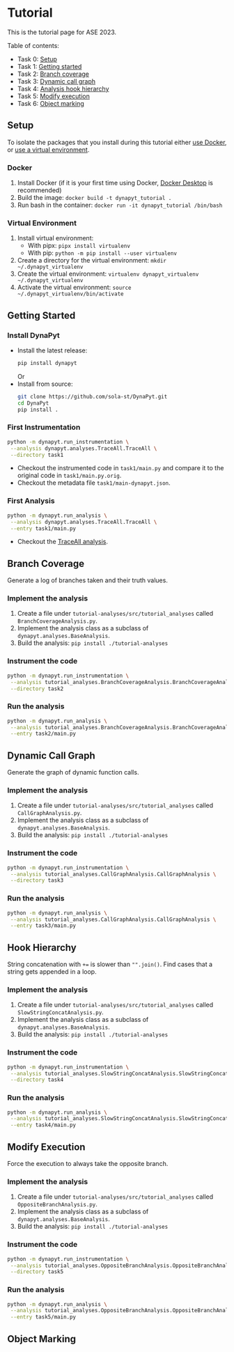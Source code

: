 # Tutorial
This is the tutorial page for ASE 2023.

Table of contents:
- Task 0: [Setup](#setup)
- Task 1: [Getting started](#getting-started)
- Task 2: [Branch coverage](#branch-coverage)
- Task 3: [Dynamic call graph](#dynamic-call-graph)
- Task 4: [Analysis hook hierarchy](#hook-hierarchy)
- Task 5: [Modify execution](#modify-execution)
- Task 6: [Object marking](#object-marking)

## Setup
To isolate the packages that you install during this tutorial either [use Docker](#docker), or [use a virtual environment](#virtual-environment).

### Docker
1. Install Docker (if it is your first time using Docker, [Docker Desktop](https://docs.docker.com/desktop/) is recommended)
2. Build the image: `docker build -t dynapyt_tutorial .`
3. Run bash in the container: `docker run -it dynapyt_tutorial /bin/bash`

### Virtual Environment
1. Install virtual environment: 
   - With pipx: `pipx install virtualenv`
   - With pip: `python -m pip install --user virtualenv`
2. Create a directory for the virtual environment: `mkdir ~/.dynapyt_virtualenv`
3. Create the virtual environment: `virtualenv dynapyt_virtualenv ~/.dynapyt_virtualenv`
4. Activate the virtual environment: `source ~/.dynapyt_virtualenv/bin/activate`

## Getting Started

### Install DynaPyt
- Install the latest release:
    ```bash
    pip install dynapyt
    ```
    Or
- Install from source: 
    ```bash
    git clone https://github.com/sola-st/DynaPyt.git
    cd DynaPyt
    pip install .
    ```


### First Instrumentation
```bash
python -m dynapyt.run_instrumentation \
 --analysis dynapyt.analyses.TraceAll.TraceAll \
 --directory task1
```
- Checkout the instrumented code in `task1/main.py` and compare it to the original code in `task1/main.py.orig`.
- Checkout the metadata file `task1/main-dynapyt.json`.

### First Analysis
```bash
python -m dynapyt.run_analysis \
 --analysis dynapyt.analyses.TraceAll.TraceAll \
 --entry task1/main.py
```
- Checkout the [TraceAll analysis](https://github.com/sola-st/DynaPyt/blob/main/src/dynapyt/analyses/TraceAll.py). 

## Branch Coverage
Generate a log of branches taken and their truth values.

### Implement the analysis
1. Create a file under `tutorial-analyses/src/tutorial_analyses` called `BranchCoverageAnalysis.py`.
2. Implement the analysis class as a subclass of `dynapyt.analyses.BaseAnalysis`.
3. Build the analysis: `pip install ./tutorial-analyses`

### Instrument the code
```bash
python -m dynapyt.run_instrumentation \
 --analysis tutorial_analyses.BranchCoverageAnalysis.BranchCoverageAnalysis \
 --directory task2
```

### Run the analysis
```bash
python -m dynapyt.run_analysis \
 --analysis tutorial_analyses.BranchCoverageAnalysis.BranchCoverageAnalysis \
 --entry task2/main.py
```

## Dynamic Call Graph
Generate the graph of dynamic function calls.

### Implement the analysis
1. Create a file under `tutorial-analyses/src/tutorial_analyses` called `CallGraphAnalysis.py`.
2. Implement the analysis class as a subclass of `dynapyt.analyses.BaseAnalysis`.
3. Build the analysis: `pip install ./tutorial-analyses`

### Instrument the code
```bash
python -m dynapyt.run_instrumentation \
 --analysis tutorial_analyses.CallGraphAnalysis.CallGraphAnalysis \
 --directory task3
```

### Run the analysis
```bash
python -m dynapyt.run_analysis \
 --analysis tutorial_analyses.CallGraphAnalysis.CallGraphAnalysis \
 --entry task3/main.py
```

## Hook Hierarchy
String concatenation with `+=` is slower than `"".join()`. Find cases that a string gets appended in a loop.

### Implement the analysis
1. Create a file under `tutorial-analyses/src/tutorial_analyses` called `SlowStringConcatAnalysis.py`.
2. Implement the analysis class as a subclass of `dynapyt.analyses.BaseAnalysis`.
3. Build the analysis: `pip install ./tutorial-analyses`

### Instrument the code
```bash
python -m dynapyt.run_instrumentation \
 --analysis tutorial_analyses.SlowStringConcatAnalysis.SlowStringConcatAnalysis \
 --directory task4
```

### Run the analysis
```bash
python -m dynapyt.run_analysis \
 --analysis tutorial_analyses.SlowStringConcatAnalysis.SlowStringConcatAnalysis \
 --entry task4/main.py
```

## Modify Execution
Force the execution to always take the opposite branch.

### Implement the analysis
1. Create a file under `tutorial-analyses/src/tutorial_analyses` called `OppositeBranchAnalysis.py`.
2. Implement the analysis class as a subclass of `dynapyt.analyses.BaseAnalysis`.
3. Build the analysis: `pip install ./tutorial-analyses`

### Instrument the code
```bash
python -m dynapyt.run_instrumentation \
 --analysis tutorial_analyses.OppositeBranchAnalysis.OppositeBranchAnalysis \
 --directory task5
```

### Run the analysis
```bash
python -m dynapyt.run_analysis \
 --analysis tutorial_analyses.OppositeBranchAnalysis.OppositeBranchAnalysis \
 --entry task5/main.py
```

## Object Marking
